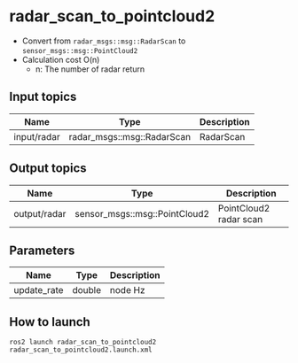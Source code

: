 # radar_scan_to_pointcloud2

- Convert from `radar_msgs::msg::RadarScan` to `sensor_msgs::msg::PointCloud2`
- Calculation cost O(n)
  - n: The number of radar return

## Input topics

| Name        | Type                       | Description |
| ----------- | -------------------------- | ----------- |
| input/radar | radar_msgs::msg::RadarScan | RadarScan   |

## Output topics

| Name         | Type                          | Description            |
| ------------ | ----------------------------- | ---------------------- |
| output/radar | sensor_msgs::msg::PointCloud2 | PointCloud2 radar scan |

## Parameters

| Name         | Type   | Description |
| ------------ | ------ | ----------- |
| update\_rate | double | node Hz     |

## How to launch

```
ros2 launch radar_scan_to_pointcloud2 radar_scan_to_pointcloud2.launch.xml
```

